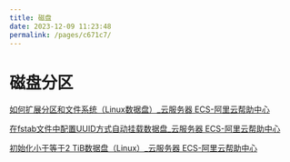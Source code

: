 ```yaml
---
title: 磁盘
date: 2023-12-09 11:23:48
permalink: /pages/c671c7/
---
```

# 磁盘分区
[如何扩展分区和文件系统（Linux数据盘）\_云服务器 ECS-阿里云帮助中心](https://help.aliyun.com/zh/ecs/use-cases/offline-extend-partitions-and-file-systems-on-a-data-disk-of-a-linux-instance/?spm=a2c4g.11186623.0.0.69ec2a3beeCpKh)

[在fstab文件中配置UUID方式自动挂载数据盘\_云服务器 ECS-阿里云帮助中心](https://help.aliyun.com/zh/ecs/use-cases/configure-uuids-in-the-fstab-file-to-automatically-attach-data-disks/?spm=a2c4g.11186623.0.0.4e1c7a5fRz3IEB)

[初始化小于等于2 TiB数据盘（Linux）\_云服务器 ECS-阿里云帮助中心](https://help.aliyun.com/zh/ecs/user-guide/initialize-a-data-disk-whose-size-does-not-exceed-2-tib-on-a-linux-instance/?spm=a2c4g.11186623.0.0.6dfe128c3cFJqK#section-pa2-lan-ybg)